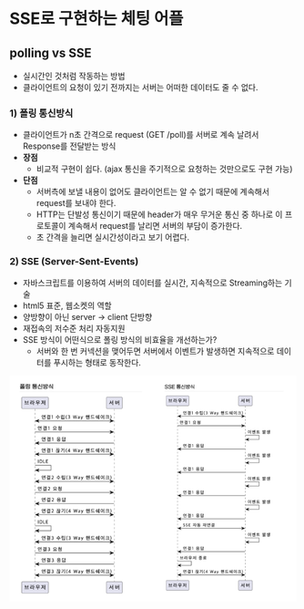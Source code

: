 # SSE로 구현하는 체팅 어플


## polling vs SSE
- 실시간인 것처럼 작동하는 방법
- 클라이언트의 요청이 있기 전까지는 서버는 어떠한 데이터도 줄 수 없다.

### 1) 폴링 통신방식
- 클라이언트가 n초 간격으로 request (GET /poll)를 서버로 계속 날려서 Response를 전달받는 방식
- **장점**
    - 비교적 구현이 쉽다. (ajax 통신을 주기적으로 요청하는 것만으로도 구현 가능)
- **단점**
    - 서버측에 보낼 내용이 없어도 클라이언트는 알 수 없기 때문에 계속해서 request를 보내야 한다.
    - HTTP는 단발성 통신이기 때문에 header가 매우 무거운 통신 중 하나로 이 프로토콜이 계속해서 request를 날리면 서버의 부담이 증가한다.
    - 초 간격을 늘리면 실시간성이라고 보기 어렵다.

### 2) SSE (Server-Sent-Events)

- 자바스크립트를 이용하여 서버의 데이터를 실시간, 지속적으로 Streaming하는 기술
- html5 표준, 웹소켓의 역할
- 양방향이 아닌 server → client 단방향
- 재접속의 저수준 처리 자동지원
- SSE 방식이 어떤식으로 폴링 방식의 비효율을 개선하는가?
    - 서버와 한 번 커넥션을 맺어두면 서버에서 이벤트가 발생하면 지속적으로 데이터를 푸시하는 형태로 동작한다.

![img_2.png](img_2.png)

